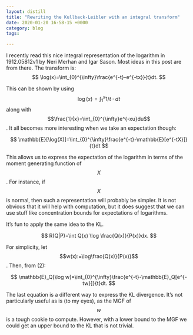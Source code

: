 ```yaml
---
layout: distill
title: "Rewriting the Kullback-Leibler with an integral transform"
date: 2020-01-20 16-58-15 +0000
category: blog
tags: 

---
```


I recently read this nice integral representation of the logarithm in 1912.05812v1 by Neri Merhan and Igar Sason. Most ideas in this post are from there. The transform is:
$$
\log(x)=\int_{0}^{\infty}\frac{e^{-t}-e^{-tx}}{t}dt.
$$


This can be shown by using $$\log(x)=\int_{1}^{x}1/t\cdot dt$$ along with $$\frac{1}{x}=\int_{0}^{\infty}e^{-xu}du$$. It all becomes more interesting when we take an expectation though:


$$
\mathbb{E}[\log(X)]=\int_{0}^{\infty}\frac{e^{-t}-\mathbb{E}[e^{-tX}]}{t}dt
$$


This allows us to express the expectation of the logarithm in terms of the moment generating function of $$X$$. For instance, if $$X$$ is normal, then such a representation will probably be simpler. It is not obvious that it will help with computation, but it does suggest that we can use stuff like concentration bounds for expectations of logarithms. 

It’s fun to apply the same idea to the KL. 


$$
R(Q|P)=\int Q(x) \log \frac{Q(x)}{P(x)}dx.
$$


For simplicity, let $$w(x):=\log\frac{Q(x)}{P(x)}$$. Then, from (2):


$$
\mathbb{E}_Q[\log w]=\int_{0}^{\infty}\frac{e^{-t}-\mathbb{E}_Q[e^{-tw}]}{t}dt.
$$



The last equation is a different way to express the KL divergence. It’s not particularly useful as is (to my eyes), as the MGF of $$w$$ is a tough cookie to compute. However, with a lower bound to the MGF we could get an upper bound to the KL that is not trivial. 